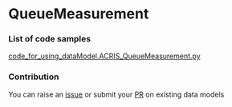 # QueueMeasurement

### List of code samples 

<!-- 50-List of code -->

<!-- [code entry](link) -->
[code_for_using_dataModel.ACRIS_QueueMeasurement.py](https://github.com/smart-data-models/dataModel.ACRIS/blob/master/QueueMeasurement/code/code_for_using_dataModel.ACRIS_QueueMeasurement.py)


<!-- /50-List of code -->

### Contribution
You can raise an [issue](https://github.com/smart-data-models/dataModel.ACRIS/issues) or submit your [PR](https://github.com/smart-data-models/dataModel.ACRIS/pulls) on existing data models
